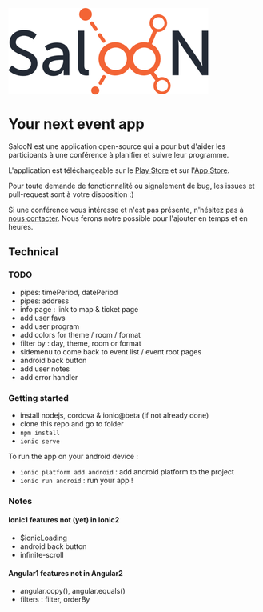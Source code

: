 ![SalooN](doc/logo.png)

# Your next event app

SalooN est une application open-source qui a pour but d'aider les participants à une conférence à planifier et suivre leur programme.

L'application est téléchargeable sur le [Play Store](https://play.google.com/store/apps/details?id=co.saloonapp.eventexplorer) et sur l'[App Store](https://itunes.apple.com/fr/app/saloon-events/id999897097).

Pour toute demande de fonctionnalité ou signalement de bug, les issues et pull-request sont à votre disposition :)

Si une conférence vous intéresse et n'est pas présente, n'hésitez pas à [nous contacter](http://saloonapp.herokuapp.com/#contact). Nous ferons notre possible pour l'ajouter en temps et en heures.

## Technical

### TODO

- pipes: timePeriod, datePeriod
- pipes: address
- info page : link to map & ticket page
- add user favs
- add user program
- add colors for theme / room / format
- filter by : day, theme, room or format
- sidemenu to come back to event list / event root pages
- android back button
- add user notes
- add error handler

### Getting started

- install nodejs, cordova & ionic@beta (if not already done)
- clone this repo and go to folder
- `npm install`
- `ionic serve`

To run the app on your android device :

- `ionic platform add android` : add android platform to the project
- `ionic run android` : run your app !

### Notes

#### Ionic1 features not (yet) in Ionic2

- $ionicLoading
- android back button
- infinite-scroll

#### Angular1 features not in Angular2

- angular.copy(), angular.equals()
- filters : filter, orderBy
